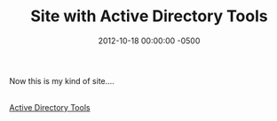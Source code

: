 ﻿---
title:  Site with Active Directory Tools
date:   2012-10-18 00:00:00 -0500
categories: IT
---

Now this is my kind of site....

<br />
<a href="http://activedirectorytools.net/">Active Directory Tools</a>
